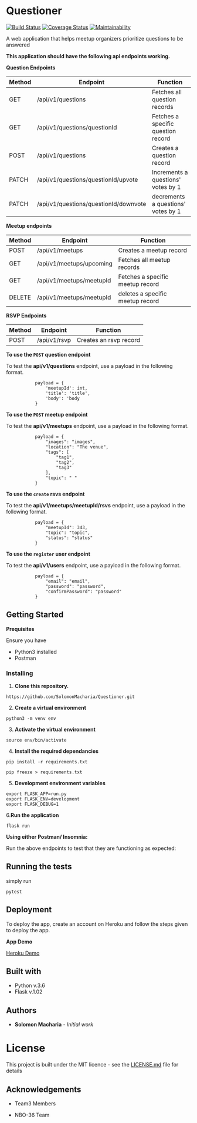 # Questioner
[![Build Status](https://travis-ci.org/SolomonMacharia/Questioner.svg?branch=develop)](https://travis-ci.org/SolomonMacharia/Questioner)
[![Coverage Status](https://coveralls.io/repos/github/SolomonMacharia/Questioner/badge.svg?branch=develop)](https://coveralls.io/github/SolomonMacharia/Questioner?branch=develop)
[![Maintainability](https://api.codeclimate.com/v1/badges/94b805eb2e465876b00f/maintainability)](https://codeclimate.com/github/SolomonMacharia/Questioner/maintainability)

A web application that helps meetup organizers prioritize questions to be answered

**This application should have the following api endpoints working.**

**Question Endpoints**

| Method | Endpoint | Function |
| ------ | ------ |------ |
| GET | /api/v1/questions | Fetches all question records
| GET | /api/v1/questions/questionId | Fetches a specific question record
| POST | /api/v1/questions | Creates a question record
| PATCH | /api/v1/questions/questionId/upvote | Increments a questions' votes by 1
| PATCH | /api/v1/questions/questionId/downvote | decrements a questions' votes by 1

**Meetup endpoints**

| Method | Endpoint | Function |
| ------ | ------ |------ |
| POST | /api/v1/meetups | Creates a meetup record
| GET | /api/v1/meetups/upcoming | Fetches all meetup records
| GET | /api/v1/meetups/meetupId | Fetches a specific meetup record
| DELETE | /api/v1/meetups/meetupId | deletes a specific meetup record

**RSVP Endpoints**

| Method | Endpoint | Function |
| ------ | ------ |------ |
| POST | /api/v1/rsvp | Creates an rsvp record


**To use the `POST` question endpoint**

To test the **api/v1/questions** endpoint, use a payload in the following format.

 ```
            payload = {
                'meetupId': int,
                'title': 'title',
                'body': 'body
            }
```

**To use the `POST` meetup endpoint**

To test the **api/v1/meetups** endpoint, use a payload in the following format.

 ```
            payload = {
                "images": "images",
                "location": "The venue",
                "tags": [
                    "tag1",
                    "tag2",
                    "tag3"
                ],
                "topic": " "
            }
```

**To use the `create` rsvs  endpoint**

To test the **api/v1/meetups/meetupId/rsvs** endpoint, use a payload in the following format.

 ```
            payload = {
                "meetupId": 343,
                "topic": "topic",
                "status": "status"
            }
```

**To use the `register` user endpoint**

To test the **api/v1/users** endpoint, use a payload in the following format.

 ```
            payload = {
                "email": "email",
                "password": "password",
                "confirmPassword": "password"
            }
```


## Getting Started

**Prequisites**

Ensure you have

* Python3 installed
* Postman

### Installing 

1. **Clone this repository.**
```
https://github.com/SolomonMacharia/Questioner.git
```
2. **Create a virtual environment**
```
python3 -m venv env
```
3. **Activate the virtual environment**
```
source env/bin/activate
```
4. **Install the required dependancies**
```
pip install -r requirements.txt
```
```
pip freeze > requirements.txt
```

5. **Development environment variables**
```
export FLASK_APP=run.py
export FLASK_ENV=development
export FLASK_DEBUG=1
```
6.**Run the application**

```
flask run
```
**Using either Postman/ Insomnia:**

Run the above endpoints to test that they are functioning as expected:

## Running the tests

simply run

`pytest`

## Deployment

To deploy the app, create an account on Heroku and follow the steps given to deploy the app.

**App Demo**

[Heroku Demo](https://git.heroku.com/bootcamp-questioner.git)


## Built with
 * Python v.3.6
 * Flask v.1.02

## Authors

* **Solomon Macharia** - *Initial work*

# License

This project is built under the MIT licence - see the [LICENSE.md](LICENSE.md) file for details

## Acknowledgements

* Team3 Members

* NBO-36 Team 
